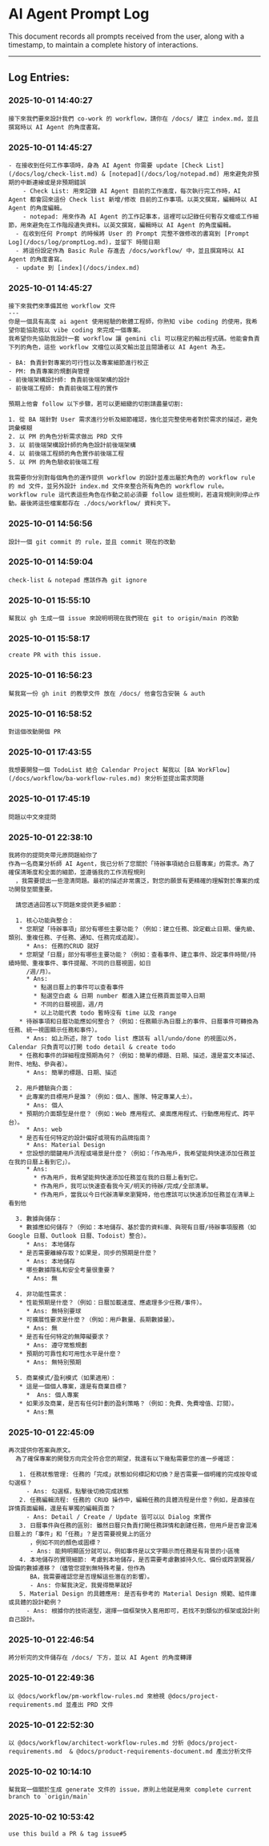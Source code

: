 # AI Agent Prompt Log

This document records all prompts received from the user, along with a timestamp, to maintain a complete history of interactions.

---
## Log Entries:

### 2025-10-01 14:40:27
```
接下來我們要來設計我們 co-work 的 workflow，請你在 /docs/ 建立 index.md，並且撰寫時以 AI Agent 的角度書寫。
```

### 2025-10-01 14:45:27
```
- 在接收到任何工作事項時，身為 AI Agent 你需要 update [Check List](/docs/log/check-list.md) & [notepad](/docs/log/notepad.md) 用來避免非預期的中斷連線或是非預期錯誤
    - Check List: 用來記錄 AI Agent 目前的工作進度，每次執行完工作時，AI Agent 都會回來這份 Check list 新增/修改 目前的工作事項。以英文撰寫，編輯時以 AI Agent 的角度編輯。
    - notepad: 用來作為 AI Agent 的工作記事本，這裡可以記錄任何暫存文檔或工作細節，用來避免在工作階段遺失資料。以英文撰寫，編輯時以 AI Agent 的角度編輯。
  - 在收到任何 Prompt 的時候將 User 的 Prompt 完整不做修改的書寫到 [Prompt Log](/docs/log/promptLog.md)，並留下 時間日期
  - 將這份設定作為 Basic Rule 存進去 /docs/workflow/ 中，並且撰寫時以 AI Agent 的角度書寫。
  - update 到 [index](/docs/index.md)
```

### 2025-10-01 14:45:27
```
接下來我們來準備其他 workflow 文件
---
你是一個具有高度 ai agent 使用經驗的軟體工程師，你熟知 vibe coding 的使用，我希望你能協助我以 vibe coding 來完成一個專案。
我希望你先協助我設計一套 workflow 讓 gemini cli 可以穩定的輸出程式碼。他能會負責下列的角色，這些 workflow 文檔位以英文輸出並且閱讀者以 AI Agent 為主。

- BA: 負責針對專案的可行性以及專案細節進行校正
- PM: 負責專案的規劃與管理
- 前後端架構設計師: 負責前後端架構的設計
- 前後端工程師: 負責前後端工程的實作

預期上他會 follow 以下步驟，若可以更細緻的切割請盡量切割:

1. 從 BA 端針對 User 需求進行分析及細節確認，強化並完整使用者對於需求的描述，避免詞彙模糊
2. 以 PM 的角色分析需求做出 PRD 文件
3. 以 前後端架構設計師的角色設計前後端架構
4. 以 前後端工程師的角色實作前後端工程
5. 以 PM 的角色驗收前後端工程

我需要你分別對每個角色的運作提供 workflow 的設計並產出屬於角色的 workflow rule 的 md 文件，並另外設計 index.md 文件來整合所有角色的 workflow rule。
workflow rule 這代表這些角色在作動之前必須要 follow 這些規則，若違背規則則停止作動。最後將這些檔案都存在 ./docs/workflow/ 資料夾下。
```

### 2025-10-01 14:56:56
```
設計一個 git commit 的 rule，並且 commit 現在的改動
```

### 2025-10-01 14:59:04
```
check-list & notepad 應該作為 git ignore
```

### 2025-10-01 15:55:10
```
幫我以 gh 生成一個 issue 來說明明現在我們現在 git to origin/main 的改動
```

### 2025-10-01 15:58:17
```
create PR with this issue.
```

### 2025-10-01 16:56:23
```
幫我寫一份 gh init 的教學文件 放在 /docs/ 他會包含安裝 & auth
```

### 2025-10-01 16:58:52
```
對這個改動開個 PR
```

### 2025-10-01 17:43:55
```
我想要開發一個 TodoList 結合 Calendar Project 幫我以 [BA WorkFlow](/docs/workflow/ba-workflow-rules.md) 來分析並提出需求問題
```

### 2025-10-01 17:45:19
```
問題以中文來提問
```

### 2025-10-01 22:38:10
```
我將你的提問夾帶元原問題給你了
作為一名商業分析師 AI Agent，我已分析了您關於「待辦事項結合日曆專案」的需求。為了確保清晰度和全面的細節，並遵循我的工作流程規則
  ，我需要提出一些澄清問題。最初的描述非常廣泛，對您的願景有更精確的理解對於專案的成功開發至關重要。

  請您透過回答以下問題來提供更多細節：

  1. 核心功能與整合：
   * 您期望「待辦事項」部分有哪些主要功能？（例如：建立任務、設定截止日期、優先級、類別、重複任務、子任務、通知、任務完成追蹤）。
     * Ans: 任務的CRUD 就好
   * 您期望「日曆」部分有哪些主要功能？（例如：查看事件、建立事件、設定事件時間/持續時間、重複事件、事件提醒、不同的日曆視圖，如日
     /週/月）。
     * Ans: 
       * 點選日曆上的事件可以查看事件
       * 點選空白處 & 日期 number 都進入建立任務頁面並帶入日期
       * 不同的日曆視圖，週/月
       * 以上功能代表 todo 暫時沒有 time 以及 range
   * 待辦事項和日曆功能應如何整合？（例如：任務顯示為日曆上的事件、日曆事件可轉換為任務、統一視圖顯示任務和事件）。
     * Ans: 如上所述，除了 todo list 應該有 all/undo/done 的視圖以外，Calendar 只負責可以打開 todo detail & create todo
   * 任務和事件的詳細程度預期為何？（例如：簡單的標題、日期、描述，還是富文本描述、附件、地點、參與者）。
     * Ans: 簡單的標題、日期、描述

  2. 用戶體驗與介面：
   * 此專案的目標用戶是誰？（例如：個人、團隊、特定專業人士）。
     * Ans: 個人
   * 預期的介面類型是什麼？（例如：Web 應用程式、桌面應用程式、行動應用程式、跨平台）。
     * Ans: web
   * 是否有任何特定的設計偏好或現有的品牌指南？
     * Ans: Material Design
   * 您設想的關鍵用戶流程或場景是什麼？（例如：「作為用戶，我希望能夠快速添加任務並在我的日曆上看到它」）。
     * Ans:  
       * 作為用戶，我希望能夠快速添加任務並在我的日曆上看到它。
       * 作為用戶，我可以快速查看我今天/明天的待辦/完成/全部清單。
       * 作為用戶，當我以今日代辦清單來瀏覽時，他也應該可以快速添加任務並在清單上看到他

  3. 數據與儲存：
   * 數據應如何儲存？（例如：本地儲存、基於雲的資料庫、與現有日曆/待辦事項服務（如 Google 日曆、Outlook 日曆、Todoist）整合）。
     * Ans: 本地儲存
   * 是否需要離線存取？如果是，同步的預期是什麼？
     * Ans: 本地儲存
   * 哪些數據隱私和安全考量很重要？
     * Ans: 無

  4. 非功能性需求：
   * 性能預期是什麼？（例如：日曆加載速度、應處理多少任務/事件）。
     * Ans: 無特別要球
   * 可擴展性要求是什麼？（例如：用戶數量、長期數據量）。
     * Ans: 無
   * 是否有任何特定的無障礙要求？
     * Ans: 遵守常態規劃
   * 預期的可靠性和可用性水平是什麼？
     * Ans: 無特別預期

  5. 商業模式/盈利模式（如果適用）：
   * 這是一個個人專案，還是有商業目標？
     *  Ans: 個人專案
   * 如果涉及商業，是否有任何計劃的盈利策略？（例如：免費、免費增值、訂閱）。 
     * Ans:無
```

### 2025-10-01 22:45:09
```
再次提供你答案與原文。
  為了確保專案的開發方向完全符合您的期望，我還有以下幾點需要您的進一步確認：

   1. 任務狀態管理: 任務的「完成」狀態如何標記和切換？是否需要一個明確的完成按夸或勾選框？
     - Ans: 勾選框，點擊後切換完成狀態
   2. 任務編輯流程: 任務的 CRUD 操作中，編輯任務的具體流程是什麼？例如，是直接在詳情頁面編輯，還是有單獨的編輯頁面？
     - Ans: Detail / Create / Update 皆可以以 Dialog 來實作
   3. 日曆事件與任務的區別: 雖然日曆只負責打開任務詳情和創建任務，但用戶是否會混淆日曆上的「事件」和「任務」？是否需要視覺上的區分
      ，例如不同的顏色或圖標？
      - Ans: 能夠明顯區分就可以，例如事件是以文字顯示而任務是有背景的小區塊
   4. 本地儲存的實現細節: 考慮到本地儲存，是否需要考慮數據持久化、備份或跨瀏覽器/設備的數據遷移？（儘管您提到無特殊考量，但作為 
      BA，我需要確認您是否理解這些潛在的影響）。
      - Ans: 你幫我決定，我覺得簡單就好
   5. Material Design 的具體應用: 是否有參考的 Material Design 規範、組件庫或具體的設計範例？
     - Ans: 根據你的技術選型，選擇一個框架快入套用即可，若找不到類似的框架或設計則自己設計。
```

### 2025-10-01 22:46:54
```
將分析完的文件儲存在 /docs/ 下方，並以 AI Agent 的角度轉譯
```

### 2025-10-01 22:49:36
```
以 @docs/workflow/pm-workflow-rules.md 來檢視 @docs/project-requirements.md 並產出 PRD 文件
```

### 2025-10-01 22:52:30
```
以 @docs/workflow/architect-workflow-rules.md 分析 @docs/project-requirements.md  & @docs/product-requirements-document.md 產出分析文件
```

### 2025-10-02 10:14:10
```
幫我寫一個關於生成 generate 文件的 issue，原則上他就是用來 complete current branch to `origin/main`
```

### 2025-10-02 10:53:42
```
use this build a PR & tag issue#5
```